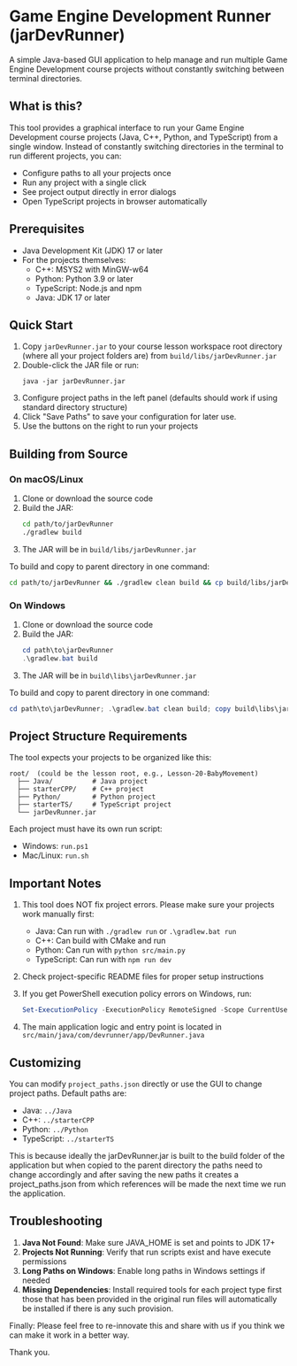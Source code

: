 # Game Engine Development Runner (jarDevRunner)

A simple Java-based GUI application to help manage and run multiple Game Engine Development course projects without constantly switching between terminal directories.

## What is this?

This tool provides a graphical interface to run your Game Engine Development course projects (Java, C++, Python, and TypeScript) from a single window. Instead of constantly switching directories in the terminal to run different projects, you can:

- Configure paths to all your projects once
- Run any project with a single click
- See project output directly in error dialogs
- Open TypeScript projects in browser automatically

## Prerequisites

- Java Development Kit (JDK) 17 or later
- For the projects themselves:
  - C++: MSYS2 with MinGW-w64
  - Python: Python 3.9 or later
  - TypeScript: Node.js and npm
  - Java: JDK 17 or later

## Quick Start

1. Copy `jarDevRunner.jar` to your course lesson workspace root directory (where all your project folders are) from `build/libs/jarDevRunner.jar`
2. Double-click the JAR file or run:
   ```
   java -jar jarDevRunner.jar
   ```
3. Configure project paths in the left panel (defaults should work if using standard directory structure)
4. Click "Save Paths" to save your configuration for later use.
5. Use the buttons on the right to run your projects

## Building from Source

### On macOS/Linux
1. Clone or download the source code
2. Build the JAR:
   ```bash
   cd path/to/jarDevRunner
   ./gradlew build
   ```
3. The JAR will be in `build/libs/jarDevRunner.jar`

To build and copy to parent directory in one command:
```bash
cd path/to/jarDevRunner && ./gradlew clean build && cp build/libs/jarDevRunner.jar ..
```

### On Windows
1. Clone or download the source code
2. Build the JAR:
   ```powershell
   cd path\to\jarDevRunner
   .\gradlew.bat build
   ```
3. The JAR will be in `build\libs\jarDevRunner.jar`

To build and copy to parent directory in one command:
```powershell
cd path\to\jarDevRunner; .\gradlew.bat clean build; copy build\libs\jarDevRunner.jar ..
```

## Project Structure Requirements

The tool expects your projects to be organized like this:
```
root/  (could be the lesson root, e.g., Lesson-20-BabyMovement)
  ├── Java/          # Java project
  ├── starterCPP/    # C++ project
  ├── Python/        # Python project
  ├── starterTS/     # TypeScript project
  └── jarDevRunner.jar
```

Each project must have its own run script:
- Windows: `run.ps1`
- Mac/Linux: `run.sh`

## Important Notes

1. This tool does NOT fix project errors. Please make sure your projects work manually first:
   - Java: Can run with `./gradlew run` or `.\gradlew.bat run`
   - C++: Can build with CMake and run
   - Python: Can run with `python src/main.py`
   - TypeScript: Can run with `npm run dev`

2. Check project-specific README files for proper setup instructions

3. If you get PowerShell execution policy errors on Windows, run:
   ```powershell
   Set-ExecutionPolicy -ExecutionPolicy RemoteSigned -Scope CurrentUser
   ```

4. The main application logic and entry point is located in `src/main/java/com/devrunner/app/DevRunner.java`

## Customizing

You can modify `project_paths.json` directly or use the GUI to change project paths. Default paths are:
- Java: `../Java`
- C++: `../starterCPP`
- Python: `../Python`
- TypeScript: `../starterTS`
  
This is because ideally the jarDevRunner.jar is built to the build folder of the application but when copied to the parent directory the paths need to change accordingly and after saving the new paths it creates a project_paths.json from which references will be made the next time we run the application.

## Troubleshooting

1. **Java Not Found**: Make sure JAVA_HOME is set and points to JDK 17+
2. **Projects Not Running**: Verify that run scripts exist and have execute permissions
3. **Long Paths on Windows**: Enable long paths in Windows settings if needed
4. **Missing Dependencies**: Install required tools for each project type first those that has been provided in the original run files will automatically be installed if there is any such provision.

Finally: Please feel free to re-innovate this and share with us if you think we can make it work in a better way. 

Thank you.